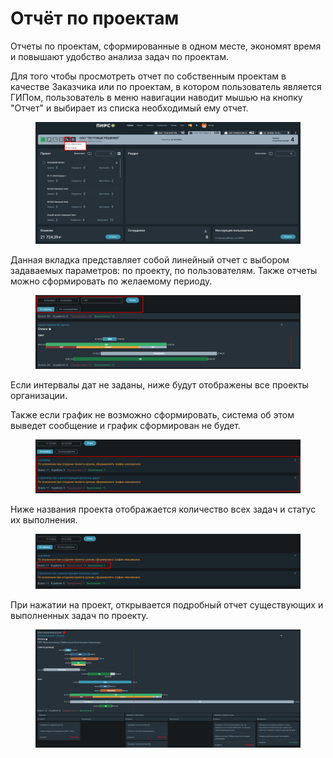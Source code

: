 # Отчёт по проектам

Отчеты по проектам, сформированные в одном месте, экономят время и повышают удобство анализа задач по проектам.

Для того чтобы просмотреть отчет по собственным проектам в качестве Заказчика или по проектам, в котором пользователь является ГИПом, пользователь в меню навигации наводит мышью на кнопку "Отчет" и выбирает из списка необходимый ему отчет.&#x20;

<figure><img src=".gitbook/assets/image (1782).png" alt=""><figcaption></figcaption></figure>

Данная вкладка представляет собой линейный отчет с выбором задаваемых параметров: по проекту, по пользователям. Также отчеты можно сформировать по желаемому периоду.

<figure><img src=".gitbook/assets/image (1375).png" alt=""><figcaption></figcaption></figure>

Если интервалы дат не заданы, ниже будут отображены все проекты организации.

Также если график не возможно сформировать, система об этом выведет сообщение и график сформирован не будет.&#x20;

<figure><img src=".gitbook/assets/image (1221).png" alt=""><figcaption></figcaption></figure>

Ниже названия проекта отображается количество всех задач и статус их выполнения.

<figure><img src=".gitbook/assets/image (983).png" alt=""><figcaption></figcaption></figure>

При нажатии на проект, открывается подробный отчет существующих и выполненных задач по проекту.

<figure><img src=".gitbook/assets/image (1311).png" alt=""><figcaption></figcaption></figure>
